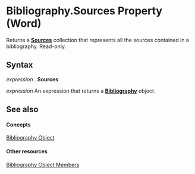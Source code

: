 
# Bibliography.Sources Property (Word)

Returns a  **[Sources](92a74894-1c69-0ff1-749d-baa49b45a174.md)** collection that represents all the sources contained in a bibliography. Read-only.


## Syntax

 _expression_ . **Sources**

 _expression_ An expression that returns a **[Bibliography](2e6c5a98-5c49-2404-e519-ef8bfc4215d2.md)** object.


## See also


#### Concepts


[Bibliography Object](2e6c5a98-5c49-2404-e519-ef8bfc4215d2.md)
#### Other resources


[Bibliography Object Members](f016a091-e556-43e4-3c49-6c4e307ba422.md)
